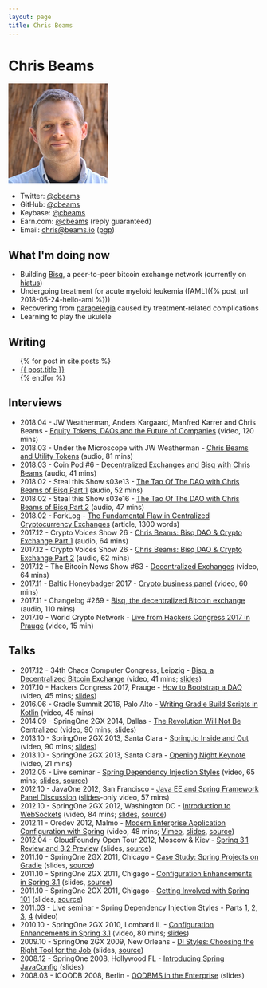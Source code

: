 ```yaml
---
layout: page
title: Chris Beams
---
```


# Chris Beams
![Chris in 2016](cbeams.jpg)

 - Twitter: [@cbeams](https://twitter.com/cbeams)
 - GitHub: [@cbeams](https://github.com/cbeams)
 - Keybase: [@cbeams](https://keybase.io/cbeams)
 - Earn.com: [@cbeams](https://earn.com/cbeams) (reply guaranteed)
 - Email: [chris@beams.io](mailto:chris@beams.io) ([pgp](pgp.txt))


## What I'm doing now

 - Building [Bisq](https://bisq.network), a peer-to-peer bitcoin exchange network (currently on [hiatus](https://github.com/bisq-network/roles/issues/1#issuecomment-444857417))
 - Undergoing treatment for acute myeloid leukemia ([AML]({% post_url 2018-05-24-hello-aml %}))
 - Recovering from [parapelegia](https://en.wikipedia.org/wiki/Paraplegia) caused by treatment-related complications
 - Learning to play the ukulele


## Writing

<ul>
  {% for post in site.posts %}
  <li><a href="{{ post.url }}">{{ post.title }}</a></li>
  {% endfor %}
</ul>


## Interviews

 - 2018.04 - JW Weatherman, Anders Kargaard, Manfred Karrer and Chris Beams - [Equity Tokens, DAOs and the Future of Companies](https://www.youtube.com/watch?v=YkLtt6ynLfQ) (video, 120 mins)
 - 2018.03 - Under the Microscope with JW Weatherman - [Chris Beams and Utility Tokens](https://play.acast.com/s/world-crypto-network/underthemicroscopewithjwweatherman-chrisbeamsandutilitytokens?autoplay) (audio, 81 mins)
 - 2018.03 - Coin Pod #6 - [Decentralized Exchanges and Bisq with Chris Beams](https://youmeandbtc.com/bitcoin-podcast/decentralized-exchanges-and-bisq-with-chris-beams-the-coin-pod-ep-6/) (audio, 41 mins)
 - 2018.02 - Steal this Show s03e13 - [The Tao Of The DAO with Chris Beams of Bisq Part 1](https://stealthisshow.com/s03e13/) (audio, 52 mins)
 - 2018.02 - Steal this Show s03e16 - [The Tao Of The DAO with Chris Beams of Bisq Part 2](https://stealthisshow.com/s03e16/) (audio, 47 mins)
 - 2018.02 - ForkLog - [The Fundamental Flaw in Centralized Cryptocurrency Exchanges](http://forklog.net/bisq-co-founder-chris-beams-theres-a-fundamental-and-ultimately-fatal-flaw-in-the-centralized-cryptocurrency-exchange-model/) (article, 1300 words)
 - 2017.12 - Crypto Voices Show 26 - [Chris Beams: Bisq DAO & Crypto Exchange Part 1](https://soundcloud.com/cryptovoices/show-26-part-i-chris-beams-bisq-dao-crypto-exchange) (audio, 64 mins)
 - 2017.12 - Crypto Voices Show 26 - [Chris Beams: Bisq DAO & Crypto Exchange Part 2](https://soundcloud.com/cryptovoices/show-26-part-ii-chris-beams-bisq-dao-crypto-exchange) (audio, 62 mins)
 - 2017.12 - The Bitcoin News Show #63 - [Decentralized Exchanges](https://www.youtube.com/watch?v=VoSLBsUsmTo) (video, 64 mins)
 - 2017.11 - Baltic Honeybadger 2017 - [Crypto business panel](https://www.youtube.com/watch?v=BLqm2FNOmbU&t=4475) (video, 60 mins)
 - 2017.11 - Changelog #269 - [Bisq, the decentralized Bitcoin exchange](https://changelog.com/podcast/269) (audio, 110 mins)
 - 2017.10 - World Crypto Network - [Live from Hackers Congress 2017 in Prauge](https://www.youtube.com/watch?time_continue=8&v=AvXWToT-dcQ) (video, 15 min)


## Talks

 - 2017.12 - 34th Chaos Computer Congress, Leipzig - [Bisq, a Decentralized Bitcoin Exchange](https://www.youtube.com/watch?time_continue=90&v=Fv-eCchzBZA) (video, 41 mins; [slides](https://docs.google.com/presentation/d/14yTWXvevSTAedFaKYbPjtgyR0J_ejjJQVdJlWj9_9bo/edit#slide=id.p))
 - 2017.10 - Hackers Congress 2017, Prauge - [How to Bootstrap a DAO](https://www.youtube.com/watch?v=rSiHPcuwbo8) (video, 45 mins; [slides](https://docs.google.com/presentation/d/1G5_6Kju2OoItZ5lD0jnskqLdOV2dAJpdB6WOjmq9hRk/edit#slide=id.p))
 - 2016.06 - Gradle Summit 2016, Palo Alto - [Writing Gradle Build Scripts in Kotlin](https://www.youtube.com/watch?v=vv4zh_oPBTw) (video, 45 mins)
 - 2014.09 - SpringOne 2GX 2014, Dallas - [The Revolution Will Not Be Centralized](https://www.infoq.com/presentations/spring-data-gemfire-7-5) (video, 90 mins; [slides](https://speakerdeck.com/cbeams/the-revolution-will-not-be-centralized))
 - 2013.10 - SpringOne 2GX 2013, Santa Clara - [Spring.io Inside and Out](https://www.youtube.com/watch?v=pA1oGmd1R5w) (video, 90 mins; [slides](https://speakerdeck.com/cbeams/spring-dot-io-inside-and-out))
 - 2013.10 - SpringOne 2GX 2013, Santa Clara - [Opening Night Keynote](https://www.youtube.com/watch?v=jplkJIHPGos&feature=youtu.be&t=3542) (video, 21 mins)
 - 2012.05 - Live seminar - [Spring Dependency Injection Styles](https://www.youtube.com/watch?v=dJh84cjMY3E) (video, 65 mins; [slides](https://cbeams.github.io/distyles), [source](https://github.com/cbeams/distyles))
 - 2012.10 - JavaOne 2012, San Francisco - [Java EE and Spring Framework Panel Discussion](https://www.youtube.com/watch?v=3KW-2tLur3c) ([slides](https://speakerdeck.com/cbeams/javaone-2012-java-ee-and-spring-panel-discusson)-only video, 57 mins)
 - 2012.10 - SpringOne 2GX 2012, Washington DC - [Introduction to WebSockets](https://www.infoq.com/presentations/Introduction-WebSocket) (video, 84 mins; [slides](https://speakerdeck.com/cbeams/intro-to-websockets), [source](http://cbeams.github.io/bitcoin-rt/))
 - 2012.11 - Oredev 2012, Malmo - [Modern Enterprise Application Configuration with Spring](http://www.oredev.org/oredev2012/2012/sessions/modern-enterprise-application-configuration-with-spring.html) (video, 48 mins; [Vimeo](https://vimeo.com/54942353), [slides](http://cbeams.github.io/modern-config/), [source](https://github.com/cbeams/modern-config))
 - 2012.04 - CloudFoundry Open Tour 2012, Moscow & Kiev - [Spring 3.1 Review and 3.2 Preview](http://cbeams.github.io/spring-3.1-review/) (slides, [source](https://github.com/cbeams/spring-3.1-review))
 - 2011.10 - SpringOne 2GX 2011, Chicago - [Case Study: Spring Projects on Gradle](https://speakerdeck.com/cbeams/case-study-spring-projects-on-gradle) (slides, [source](https://github.com/cbeams/spring-on-gradle))
 - 2011.10 - SpringOne 2GX 2011, Chigago - [Configuration Enhancements in Spring 3.1](https://speakerdeck.com/cbeams/configuration-enhancements-in-spring-3-dot-2) (slides, [source](https://github.com/cbeams/spring-3.1-config))
 - 2011.10 - SpringOne 2GX 2011, Chigago - [Getting Involved with Spring 101](https://speakerdeck.com/cbeams/getting-involved-with-spring-101) (slides, [source](https://github.com/cbeams/spring-community-101))
 - 2011.03 - Live seminar - Spring Dependency Injection Styles - Parts [1](https://www.youtube.com/watch?v=3flORdmpxhk), [2](https://www.youtube.com/watch?v=exUR1KwKlUg), [3](https://www.youtube.com/watch?v=-pYPiw0pVqc), [4](https://www.youtube.com/watch?v=9E6qqSeLy1Q) (video)
 - 2010.10 - SpringOne 2GX 2010, Lombard IL - [Configuration Enhancements in Spring 3.1](https://www.infoq.com/presentations/Configuration-in-Spring-3-1) (video, 80 mins; [slides](https://speakerdeck.com/cbeams/configuration-enhancements-in-spring-3-dot-1))
 - 2009.10 - SpringOne 2GX 2009, New Orleans - [DI Styles: Choosing the Right Tool for the Job](https://speakerdeck.com/cbeams/di-styles-choosing-the-right-tool-for-the-job) (slides, [source](https://github.com/cbeams/distyles-springone2gx))
 - 2008.12 - SpringOne 2008, Hollywood FL - [Introducing Spring JavaConfig](https://speakerdeck.com/cbeams/introducing-spring-javaconfig) (slides)
 - 2008.03 - ICOODB 2008, Berlin - [OODBMS in the Enterprise](https://speakerdeck.com/cbeams/oodbms-in-the-enterprise) (slides)
